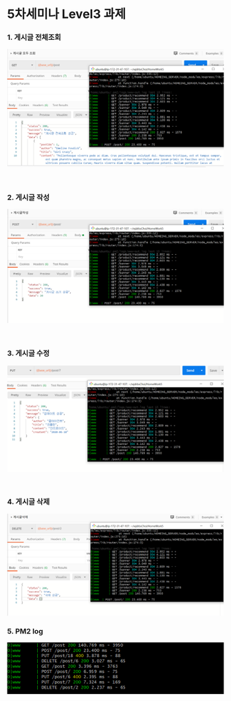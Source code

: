 # 5차세미나 Level3 과제

### 1. 게시글 전체조회

![게시글조회](./img/게시글전체조회.PNG)

<br>

### 2. 게시글 작성

![게시글작성](./img/게시글작성.PNG)

<br>

### 3. 게시글 수정

![게시글수정](./img/업데이트.PNG)


<br>

### 4. 게시글 삭제

![게시글삭제](./img/게시글삭제.PNG)


### 5. PM2 log 

![PM2](./img/pm2.PNG)
